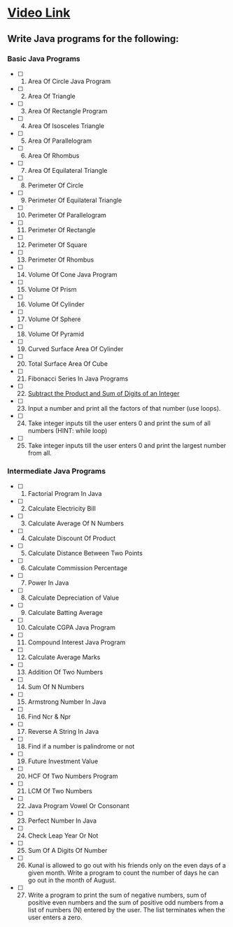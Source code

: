 # [Video Link](https://youtu.be/ldYLYRNaucM)
## Write Java programs for the following: 

### Basic Java Programs
- [ ] 1. Area Of Circle Java Program
- [ ] 2. Area Of Triangle
- [ ] 3. Area Of Rectangle Program 
- [ ] 4. Area Of Isosceles Triangle 
- [ ] 5. Area Of Parallelogram
- [ ] 6. Area Of Rhombus
- [ ] 7. Area Of Equilateral Triangle
- [ ] 8. Perimeter Of Circle
- [ ] 9. Perimeter Of Equilateral Triangle
- [ ] 10. Perimeter Of Parallelogram
- [ ] 11. Perimeter Of Rectangle
- [ ] 12. Perimeter Of Square
- [ ] 13. Perimeter Of Rhombus
- [ ] 14. Volume Of Cone Java Program
- [ ] 15. Volume Of Prism
- [ ] 16. Volume Of Cylinder
- [ ] 17. Volume Of Sphere
- [ ] 18. Volume Of Pyramid
- [ ] 19. Curved Surface Area Of Cylinder
- [ ] 20. Total Surface Area Of Cube
- [ ] 21. Fibonacci Series In Java Programs
- [ ] 22. [Subtract the Product and Sum of Digits of an Integer](https://leetcode.com/problems/subtract-the-product-and-sum-of-digits-of-an-integer/)
- [ ] 23. Input a number and print all the factors of that number (use loops).
- [ ] 24. Take integer inputs till the user enters 0 and print the sum of all numbers (HINT: while loop)
- [ ] 25. Take integer inputs till the user enters 0 and print the largest number from all.

### Intermediate Java Programs
- [ ] 1. Factorial Program In Java
- [ ] 2. Calculate Electricity Bill
- [ ] 3. Calculate Average Of N Numbers
- [ ] 4. Calculate Discount Of Product
- [ ] 5. Calculate Distance Between Two Points 
- [ ] 6. Calculate Commission Percentage
- [ ] 7. Power In Java
- [ ] 8. Calculate Depreciation of Value
- [ ] 9. Calculate Batting Average
- [ ] 10. Calculate CGPA Java Program
- [ ] 11. Compound Interest Java Program
- [ ] 12. Calculate Average Marks
- [ ] 13. Addition Of Two Numbers
- [ ] 14. Sum Of N Numbers
- [ ] 15. Armstrong Number In Java
- [ ] 16. Find Ncr & Npr
- [ ] 17. Reverse A String In Java
- [ ] 18. Find if a number is palindrome or not 
- [ ] 19. Future Investment Value
- [ ] 20. HCF Of Two Numbers Program
- [ ] 21. LCM Of Two Numbers
- [ ] 22. Java Program Vowel Or Consonant 
- [ ] 23. Perfect Number In Java
- [ ] 24. Check Leap Year Or Not
- [ ] 25. Sum Of A Digits Of Number
- [ ] 26. Kunal is allowed to go out with his friends only on the even days of a given month. Write a program to count the number of days he can go out in the month of August.
- [ ] 27. Write a program to print the sum of negative numbers, sum of positive even numbers and the sum of positive odd numbers from a list of numbers (N) entered by the user.            The list terminates when the user enters a zero.
